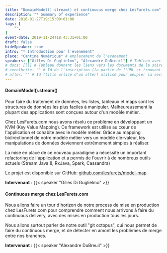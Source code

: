 ```yaml
---
title: "DomainModel().stream() et continuous merge chez LesFurets.com"
description: "* Summary of experience"
date: 2016-01-27T19:15:00+01:00
tags: [
    "",
]
event-date: 2019-11-24T18:43:31+01:00
draft: false
hideSpeaker: true
intro: "* Introduction pour l'evenement"
place: "Cantine Numérique" # emplacement de l'evenement
speakers: ["Gilles Di Guglielmo", "Alexandre DuBreuil"] # Tableau avec les nom des speakers entre " et séparé par des , et doit être identique au titre du speaker enregistré !
# docs: [[]] # Tableau donnant les liens vers les documents de la soirée hors affiche - exemple : [["L'inauguration","http://toursjug.cloud.xwiki.com/xwiki/bin/download/Meetings/20080409/InaugurationToursJUG.pdf"], ["Unitils et Selenium","Unitils-Selenium.pdf"]]
# eventbrite: "" # Id de l'inscription (la partie de l'URL sr trouvant après https://www.eventbrite.fr/e/ )
# after: "" # Id (title urlizé d'un after) utilisé pour peupler la section after d'un evvent (exemple : apside-after-01)
---
```


#### DomainModel().stream()

Pour faire du traitement de données, les listes, tableaux et maps sont les structures de données les plus faciles à manipuler. Malheureusement la plupart des applications sont conçues autour d'un modèle métier.

Chez LesFurets.com nous avons résolu ce problème en développant un KVM (Key Value Mapping). Ce framework est utilisé au cœur de l'application et cohabite avec le modèle métier. Grâce au mapping bidirectionnel de notre modèle métier vers un modèle clé-valeur, les manipulations de données deviennent extrêmement simples à réaliser. 

La mise en place de ce nouveau paradigme a nécessité un important refactoring de l'application et a permis de l'ouvrir à de nombreux outils actuels (Stream Java 8, RxJava, Spark, Cassandra)

Le projet est disponible sur GitHub: [github.com/lesfurets/model-map](https://github.com/lesfurets/model-map)

**Intervenant** : {{< speaker "Gilles Di Guglielmo" >}}

#### Continuous merge chez LesFurets.com

Nous allons faire un tour d'horizon de notre process de mise en production chez LesFurets.com pour comprendre comment nous arrivons à faire du continuous delivery, avec des mises en production tous les jours. 

Nous allons surtout parler de notre outil "git octopus", qui nous permet de faire du continuous merge, et de détecter en amont les problèmes de merge entre nos branches.

**Intervenant** : {{< speaker "Alexandre DuBreuil" >}}